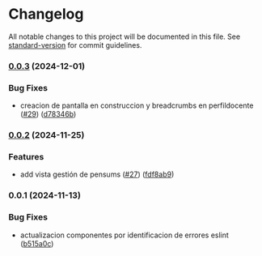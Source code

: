 # Changelog

All notable changes to this project will be documented in this file. See [standard-version](https://github.com/conventional-changelog/standard-version) for commit guidelines.

### [0.0.3](https://github.com/Acalix-unicah/Web/compare/v0.0.2...v0.0.3) (2024-12-01)


### Bug Fixes

* creacion de pantalla en construccion y breadcrumbs en perfildocente ([#29](https://github.com/Acalix-unicah/Web/issues/29)) ([d78346b](https://github.com/Acalix-unicah/Web/commit/d78346b2227bde4acd4dfeb73b54b75ce7028c4f))

### [0.0.2](https://github.com/Acalix-unicah/Web/compare/v0.0.1...v0.0.2) (2024-11-25)


### Features

* add vista gestión de pensums ([#27](https://github.com/Acalix-unicah/Web/issues/27)) ([fdf8ab9](https://github.com/Acalix-unicah/Web/commit/fdf8ab96483e144d24106039750bc9c052233523))

### 0.0.1 (2024-11-13)


### Bug Fixes

* actualizacion componentes por identificacion de errores eslint ([b515a0c](https://github.com/Acalix-unicah/Web/commit/b515a0c696ed6dcca32f9f8e85405031765dcdc3))
